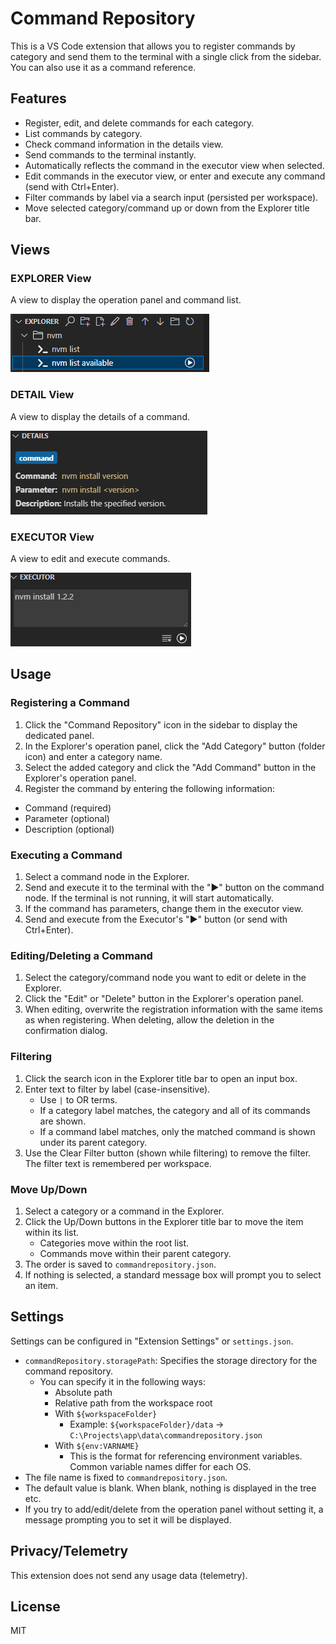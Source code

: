 # Command Repository

This is a VS Code extension that allows you to register commands by category and send them to the terminal with a single click from the sidebar.
You can also use it as a command reference.

## Features

- Register, edit, and delete commands for each category.
- List commands by category.
- Check command information in the details view.
- Send commands to the terminal instantly.
- Automatically reflects the command in the executor view when selected.
- Edit commands in the executor view, or enter and execute any command (send with Ctrl+Enter).
- Filter commands by label via a search input (persisted per workspace).
- Move selected category/command up or down from the Explorer title bar.

## Views

### EXPLORER View

A view to display the operation panel and command list.

![EXPLORER](https://github.com/Knworks/commandrepository/raw/HEAD/images/explorer.png)

### DETAIL View

A view to display the details of a command.

![DETAIL](https://github.com/Knworks/commandrepository/raw/HEAD/images/detail.png)

### EXECUTOR View

A view to edit and execute commands.

![EXECUTOR](https://github.com/Knworks/commandrepository/raw/HEAD/images/executor.png)

## Usage

### Registering a Command

1. Click the "Command Repository" icon in the sidebar to display the dedicated panel.
2. In the Explorer's operation panel, click the "Add Category" button (folder icon) and enter a category name.
3. Select the added category and click the "Add Command" button in the Explorer's operation panel.
4. Register the command by entering the following information:

- Command (required)
- Parameter (optional)
- Description (optional)

### Executing a Command

1. Select a command node in the Explorer.
2. Send and execute it to the terminal with the "▶" button on the command node. If the terminal is not running, it will start automatically.
3. If the command has parameters, change them in the executor view.
4. Send and execute from the Executor's "▶" button (or send with Ctrl+Enter).

### Editing/Deleting a Command

1. Select the category/command node you want to edit or delete in the Explorer.
2. Click the "Edit" or "Delete" button in the Explorer's operation panel.
3. When editing, overwrite the registration information with the same items as when registering. When deleting, allow the deletion in the confirmation dialog.

### Filtering

1. Click the search icon in the Explorer title bar to open an input box.
2. Enter text to filter by label (case-insensitive).
   - Use `|` to OR terms.
   - If a category label matches, the category and all of its commands are shown.
   - If a command label matches, only the matched command is shown under its parent category.
3. Use the Clear Filter button (shown while filtering) to remove the filter. The filter text is remembered per workspace.

### Move Up/Down

1. Select a category or a command in the Explorer.
2. Click the Up/Down buttons in the Explorer title bar to move the item within its list.
   - Categories move within the root list.
   - Commands move within their parent category.
3. The order is saved to `commandrepository.json`.
4. If nothing is selected, a standard message box will prompt you to select an item.

## Settings

Settings can be configured in "Extension Settings" or `settings.json`.

- `commandRepository.storagePath`: Specifies the storage directory for the command repository.
  - You can specify it in the following ways:
    - Absolute path
    - Relative path from the workspace root
    - With `${workspaceFolder}`
      - Example: `${workspaceFolder}/data` → `C:\Projects\app\data\commandrepository.json`
    - With `${env:VARNAME}`
      - This is the format for referencing environment variables. Common variable names differ for each OS.
- The file name is fixed to `commandrepository.json`.
- The default value is blank. When blank, nothing is displayed in the tree etc.
- If you try to add/edit/delete from the operation panel without setting it, a message prompting you to set it will be displayed.

## Privacy/Telemetry

This extension does not send any usage data (telemetry).

## License

MIT
